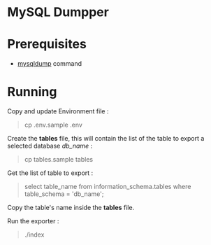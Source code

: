 MySQL Dumpper
===

# Prerequisites

* [mysqldump](https://dev.mysql.com/doc/refman/8.0/en/mysqldump.html) command

# Running

Copy and update Environment file :

>cp .env.sample .env

Create the **tables** file, this will contain the list of the table to export a selected database *db_name* :

>cp tables.sample tables

Get the list of table to export :

>select table_name from information_schema.tables where table_schema = 'db_name';

Copy the table's name inside the **tables** file.

Run the exporter :
>./index
